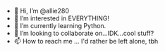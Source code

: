 - 👋 Hi, I’m @allie280
- 👀 I’m interested in EVERYTHING!
- 🌱 I’m currently learning Python.
- 💞️ I’m looking to collaborate on...IDK...cool stuff?
- 📫 How to reach me ... I'd rather be left alone, tbh

<!---
allie280/allie280 is a ✨ special ✨ repository because its `README.md` (this file) appears on your GitHub profile.
You can click the Preview link to take a look at your changes.
--->
